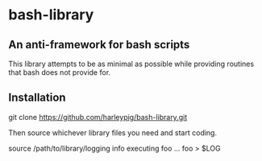 # bash-library
## An anti-framework for bash scripts
This library attempts to be as minimal as possible while providing routines that bash does not provide for.

## Installation
  git clone https://github.com/harleypig/bash-library.git

Then source whichever library files you need and start coding.

  source /path/to/library/logging
  info executing foo ...
  foo > $LOG
